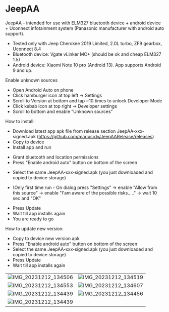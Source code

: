 # JeepAA
JeepAA - intended for use with ELM327 bluetooth device + android device + Uconnect infotainment system (Panasonic manufacturer with android auto support).

- Tested only with Jeep Cherokee 2019 Limited, 2.0L turbo, ZF9 gearbox, Uconnect 8.4
- Bluetooth device: Vgate vLinker MC+ (should be ok and cheap ELM327 1.5)
- Android device: Xiaomi Note 10 pro (Android 13). App supports Android 9 and up.

Enable unknown sources
- Open Android Auto on phone
- Click hamburger icon at top left -> Settings
- Scroll to Version at bottom and tap ~10 times to unlock Developer Mode
- Click kebab icon at top right -> Developer settings
- Scroll to bottom and enable “Unknown sources”

How to install:
- Download latest app apk file from release section JeepAA-xxx-signed.apk (https://github.com/mariusrdv/JeepAARelease/releases)
- Copy to device
- Install app and run
* Grant bluetooth and location permissions
* Press "Enable android auto" button on bottom of the screen
- Select the same JeepAA-xxx-signed.apk (you just downloaded and copied to device storage)
* (Only first time run - On dialog press "Settings" -> enable "Allow from this source" -> enable "I'am aware of the possible risks....." -> wait 10 sec and "OK"
- Press Update
- Wait till app installs again
- You are ready to go

How to update new version:
- Copy to device new version apk
- Press "Enable android auto" button on bottom of the screen
- Select the same JeepAA-xxx-signed.apk (you just downloaded and copied to device storage)
- Press Update
- Wait till app installs again

|                                                     |                                                     |
|-----------------------------------------------------|-----------------------------------------------------|
| ![IMG_20231212_134506](https://github.com/mariusrdv/JeepAARelease/assets/1947733/4742800f-e283-46da-a4c3-e9e29213feb0) | ![IMG_20231212_134519](https://github.com/mariusrdv/JeepAARelease/assets/1947733/a683226f-ecac-4a3b-9688-86b819b8dfe8) |
| ![IMG_20231212_134553](https://github.com/mariusrdv/JeepAARelease/assets/1947733/57dee761-5838-4279-a21e-0afd506a9c12) | ![IMG_20231212_134607](https://github.com/mariusrdv/JeepAARelease/assets/1947733/f6d74029-c409-4655-b1db-746d67405b64) |
| ![IMG_20231212_134439](https://github.com/mariusrdv/JeepAARelease/assets/1947733/fa4dbc04-2742-49fe-94e6-529e7c8a75ed) | ![IMG_20231212_134456](https://github.com/mariusrdv/JeepAARelease/assets/1947733/5ee5c6d2-d4e5-4267-98c4-c4a8f4046290) |
| ![IMG_20231212_134439](https://github.com/mariusrdv/JeepAARelease/assets/1947733/ad2fd247-2266-4b51-a64a-21b0aed65a6e) |  |

